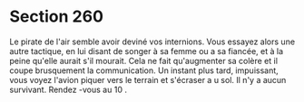 # Section 260

Le pirate de l'air semble avoir deviné vos internions. Vous essayez alors une autre
tactique, en lui disant de songer à sa femme ou a sa fiancée, et à la peine qu'elle aurait s'il
mourait. Cela ne fait qu'augmenter sa colère et il coupe brusquement la communication.
Un instant plus tard, impuissant, vous voyez l'avion piquer vers le terrain et s'écraser a u
sol. Il n'y a aucun survivant. Rendez -vous au  10 .